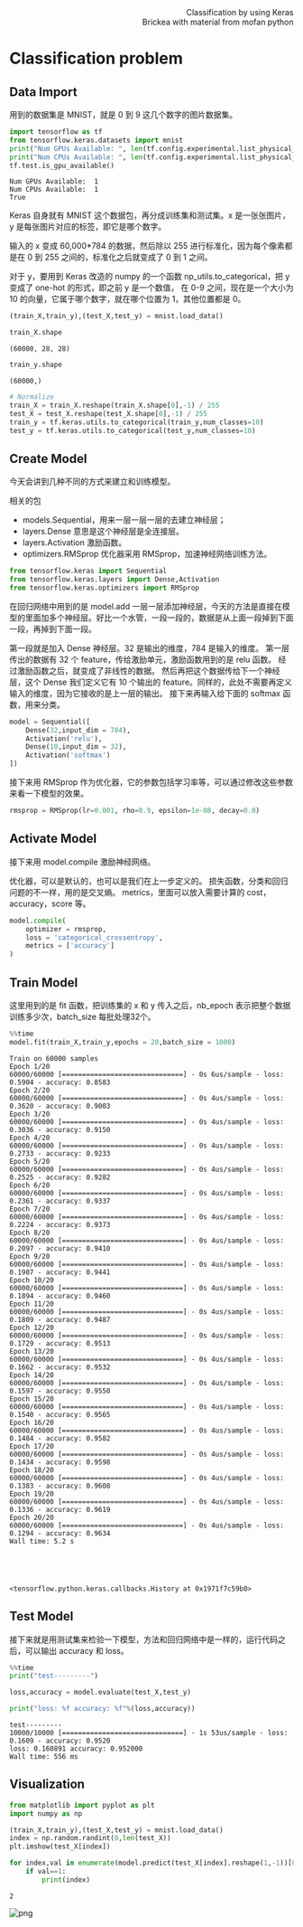 <div style="text-align:right;">Classification by using Keras</div>
<div style="text-align:right;">Brickea with material from mofan python</div>

# Classification problem

## Data Import

用到的数据集是 MNIST，就是 0 到 9 这几个数字的图片数据集。


```python
import tensorflow as tf
from tensorflow.keras.datasets import mnist
print("Num GPUs Available: ", len(tf.config.experimental.list_physical_devices('GPU')))
print("Num CPUs Available: ", len(tf.config.experimental.list_physical_devices('CPU')))
tf.test.is_gpu_available()
```

    Num GPUs Available:  1
    Num CPUs Available:  1
    True



Keras 自身就有 MNIST 这个数据包，再分成训练集和测试集。x 是一张张图片，y 是每张图片对应的标签，即它是哪个数字。

输入的 x 变成 60,000*784 的数据，然后除以 255 进行标准化，因为每个像素都是在 0 到 255 之间的，标准化之后就变成了 0 到 1 之间。

对于 y，要用到 Keras 改造的 numpy 的一个函数 np_utils.to_categorical，把 y 变成了 one-hot 的形式，即之前 y 是一个数值， 在 0-9 之间，现在是一个大小为 10 的向量，它属于哪个数字，就在哪个位置为 1，其他位置都是 0。


```python
(train_X,train_y),(test_X,test_y) = mnist.load_data()
```


```python
train_X.shape
```




    (60000, 28, 28)




```python
train_y.shape
```




    (60000,)




```python
# Normalize
train_X = train_X.reshape(train_X.shape[0],-1) / 255
test_X = test_X.reshape(test_X.shape[0],-1) / 255
train_y = tf.keras.utils.to_categorical(train_y,num_classes=10)
test_y = tf.keras.utils.to_categorical(test_y,num_classes=10)
```

## Create Model

今天会讲到几种不同的方式来建立和训练模型。

相关的包

* models.Sequential，用来一层一层一层的去建立神经层；
* layers.Dense 意思是这个神经层是全连接层。
* layers.Activation 激励函数。
* optimizers.RMSprop 优化器采用 RMSprop，加速神经网络训练方法。


```python
from tensorflow.keras import Sequential
from tensorflow.keras.layers import Dense,Activation
from tensorflow.keras.optimizers import RMSprop 
```

在回归网络中用到的是 model.add 一层一层添加神经层，今天的方法是直接在模型的里面加多个神经层。好比一个水管，一段一段的，数据是从上面一段掉到下面一段，再掉到下面一段。

第一段就是加入 Dense 神经层。32 是输出的维度，784 是输入的维度。 第一层传出的数据有 32 个 feature，传给激励单元，激励函数用到的是 relu 函数。 经过激励函数之后，就变成了非线性的数据。 然后再把这个数据传给下一个神经层，这个 Dense 我们定义它有 10 个输出的 feature。同样的，此处不需要再定义输入的维度，因为它接收的是上一层的输出。 接下来再输入给下面的 softmax 函数，用来分类。


```python
model = Sequential([
    Dense(32,input_dim = 784),
    Activation('relu'),
    Dense(10,input_dim = 32),
    Activation('softmax')
])
```

接下来用 RMSprop 作为优化器，它的参数包括学习率等，可以通过修改这些参数来看一下模型的效果。


```python
rmsprop = RMSprop(lr=0.001, rho=0.9, epsilon=1e-08, decay=0.0)
```

## Activate Model

接下来用 model.compile 激励神经网络。

优化器，可以是默认的，也可以是我们在上一步定义的。 损失函数，分类和回归问题的不一样，用的是交叉熵。 metrics，里面可以放入需要计算的 cost，accuracy，score 等。


```python
model.compile(
    optimizer = rmsprop,
    loss = 'categorical_crossentropy',
    metrics = ['accuracy']
)
```

## Train Model

这里用到的是 fit 函数，把训练集的 x 和 y 传入之后，nb_epoch 表示把整个数据训练多少次，batch_size 每批处理32个。


```python
%%time
model.fit(train_X,train_y,epochs = 20,batch_size = 1000)
```

    Train on 60000 samples
    Epoch 1/20
    60000/60000 [==============================] - 0s 6us/sample - loss: 0.5904 - accuracy: 0.8583
    Epoch 2/20
    60000/60000 [==============================] - 0s 4us/sample - loss: 0.3620 - accuracy: 0.9003
    Epoch 3/20
    60000/60000 [==============================] - 0s 4us/sample - loss: 0.3036 - accuracy: 0.9150
    Epoch 4/20
    60000/60000 [==============================] - 0s 4us/sample - loss: 0.2733 - accuracy: 0.9233
    Epoch 5/20
    60000/60000 [==============================] - 0s 4us/sample - loss: 0.2525 - accuracy: 0.9282
    Epoch 6/20
    60000/60000 [==============================] - 0s 4us/sample - loss: 0.2361 - accuracy: 0.9337
    Epoch 7/20
    60000/60000 [==============================] - 0s 4us/sample - loss: 0.2224 - accuracy: 0.9373
    Epoch 8/20
    60000/60000 [==============================] - 0s 4us/sample - loss: 0.2097 - accuracy: 0.9410
    Epoch 9/20
    60000/60000 [==============================] - 0s 4us/sample - loss: 0.1987 - accuracy: 0.9441
    Epoch 10/20
    60000/60000 [==============================] - 0s 4us/sample - loss: 0.1894 - accuracy: 0.9460
    Epoch 11/20
    60000/60000 [==============================] - 0s 4us/sample - loss: 0.1809 - accuracy: 0.9487
    Epoch 12/20
    60000/60000 [==============================] - 0s 4us/sample - loss: 0.1729 - accuracy: 0.9513
    Epoch 13/20
    60000/60000 [==============================] - 0s 4us/sample - loss: 0.1662 - accuracy: 0.9532
    Epoch 14/20
    60000/60000 [==============================] - 0s 4us/sample - loss: 0.1597 - accuracy: 0.9550
    Epoch 15/20
    60000/60000 [==============================] - 0s 4us/sample - loss: 0.1540 - accuracy: 0.9565
    Epoch 16/20
    60000/60000 [==============================] - 0s 4us/sample - loss: 0.1484 - accuracy: 0.9582
    Epoch 17/20
    60000/60000 [==============================] - 0s 4us/sample - loss: 0.1434 - accuracy: 0.9598
    Epoch 18/20
    60000/60000 [==============================] - 0s 4us/sample - loss: 0.1383 - accuracy: 0.9608
    Epoch 19/20
    60000/60000 [==============================] - 0s 4us/sample - loss: 0.1336 - accuracy: 0.9619
    Epoch 20/20
    60000/60000 [==============================] - 0s 4us/sample - loss: 0.1294 - accuracy: 0.9634
    Wall time: 5.2 s





    <tensorflow.python.keras.callbacks.History at 0x1971f7c59b0>



## Test Model

接下来就是用测试集来检验一下模型，方法和回归网络中是一样的，运行代码之后，可以输出 accuracy 和 loss。


```python
%%time
print("test---------")

loss,accuracy = model.evaluate(test_X,test_y)

print("loss: %f accuracy: %f"%(loss,accuracy))
```

    test---------
    10000/10000 [==============================] - 1s 53us/sample - loss: 0.1609 - accuracy: 0.9520
    loss: 0.160891 accuracy: 0.952000
    Wall time: 556 ms


## Visualization


```python
from matplotlib import pyplot as plt
import numpy as np
```


```python
(train_X,train_y),(test_X,test_y) = mnist.load_data()
index = np.random.randint(0,len(test_X))
plt.imshow(test_X[index])

for index,val in enumerate(model.predict(test_X[index].reshape(1,-1))[0]):
    if val==1:
        print(index)
```

    2



![png](res/output_25_1.png)


